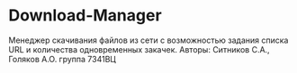 # Download-Manager
Менеджер скачивания файлов из сети с возможностью задания списка URL и количества одновременных закачек.
Авторы: Ситников С.А., Голяков А.О. группа 7341ВЦ
